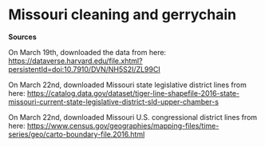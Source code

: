 # Missouri cleaning and gerrychain

__Sources__

On March 19th, downloaded the data from here: 
https://dataverse.harvard.edu/file.xhtml?persistentId=doi:10.7910/DVN/NH5S2I/ZL99CI

On March 22nd, downloaded Missouri state legislative district lines from here: 
https://catalog.data.gov/dataset/tiger-line-shapefile-2016-state-missouri-current-state-legislative-district-sld-upper-chamber-s

On March 22nd, downloaded Missouri U.S. congressional district lines from here: 
https://www.census.gov/geographies/mapping-files/time-series/geo/carto-boundary-file.2016.html

